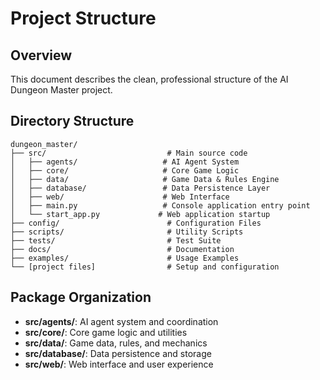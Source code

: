 # Project Structure

## Overview
This document describes the clean, professional structure of the AI Dungeon Master project.

## Directory Structure

```
dungeon_master/
├── src/                           # Main source code
│   ├── agents/                   # AI Agent System
│   ├── core/                     # Core Game Logic
│   ├── data/                     # Game Data & Rules Engine
│   ├── database/                 # Data Persistence Layer
│   ├── web/                      # Web Interface
│   ├── main.py                   # Console application entry point
│   └── start_app.py             # Web application startup
├── config/                        # Configuration Files
├── scripts/                       # Utility Scripts
├── tests/                         # Test Suite
├── docs/                          # Documentation
├── examples/                      # Usage Examples
└── [project files]                # Setup and configuration
```

## Package Organization

- **src/agents/**: AI agent system and coordination
- **src/core/**: Core game logic and utilities
- **src/data/**: Game data, rules, and mechanics
- **src/database/**: Data persistence and storage
- **src/web/**: Web interface and user experience

